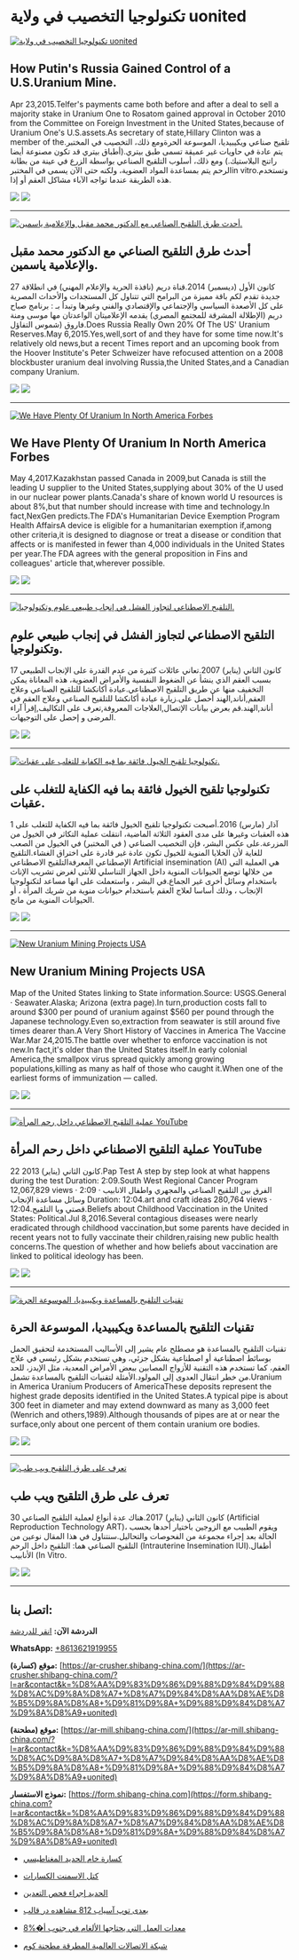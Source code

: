 # تكنولوجيا التخصيب في ولاية uonited

<a href="https://swt.shibang-china.com/?l=ar&img&k=%D8%AA%D9%83%D9%86%D9%88%D9%84%D9%88%D8%AC%D9%8A%D8%A7+%D8%A7%D9%84%D8%AA%D8%AE%D8%B5%D9%8A%D8%A8+%D9%81%D9%8A+%D9%88%D9%84%D8%A7%D9%8A%D8%A9+uonited" target="_blank">![تكنولوجيا التخصيب في ولاية uonited](http://static.shibang-china.com/all-800x300/873.jpg)</a>

## How Putin&#39;s Russia Gained Control of a U.S.Uranium Mine.
Apr 23,2015.Telfer&#39;s payments came both before and after a deal to sell a majority stake in Uranium One to Rosatom gained approval in October 2010 from the Committee on Foreign Investment in the United States,because of Uranium One&#39;s U.S.assets.As secretary of state,Hillary Clinton was a member of the.تلقيح صناعي ويكيبيديا، الموسوعة الحرةومع ذلك، التخصيب في المختبر يتم عادة في حاويات غير عميقة تسمى طبق بيتري.(أطباق بيتري قد تكون مصنوعة أيضا راتنج البلاستيك.) ومع ذلك، أسلوب التلقيح الصناعي بواسطة الزرع في عينة من بطانة الرحم يتم بمساعدة المواد العضوية، ولكنه حتى الآن يسمى في المختبرin vitro.وتستخدم هذه الطريقة عندما تواجه الآباء مشاكل العقم أو إذا.


<a href="https://whatsapp.shibangsoft.com/WhatsApp.php" target="_blank" title="WhatsApp">![](http://static.shibang-china.com/icon/whatsapp.png)</a> <a href="https://swt.shibang-china.com/?l=ar&icon&k=%D8%AA%D9%83%D9%86%D9%88%D9%84%D9%88%D8%AC%D9%8A%D8%A7+%D8%A7%D9%84%D8%AA%D8%AE%D8%B5%D9%8A%D8%A8+%D9%81%D9%8A+%D9%88%D9%84%D8%A7%D9%8A%D8%A9+uonited" target="_blank">![](http://static.shibang-china.com/icon/chat-ar.png)</a>

---

<a href="https://swt.shibang-china.com/?l=ar&img&k=%D8%AA%D9%83%D9%86%D9%88%D9%84%D9%88%D8%AC%D9%8A%D8%A7+%D8%A7%D9%84%D8%AA%D8%AE%D8%B5%D9%8A%D8%A8+%D9%81%D9%8A+%D9%88%D9%84%D8%A7%D9%8A%D8%A9+uonited" target="_blank">![أحدث طرق التلقيح الصناعي مع الدكتور محمد مقبل والإعلامية ياسمين.](http://static.shibang-china.com/all-800x300/1001.jpg)</a>

## أحدث طرق التلقيح الصناعي مع الدكتور محمد مقبل والإعلامية ياسمين.
27 كانون الأول (ديسمبر) 2014.قناة دريم (نافذة الحرية والإعلام المهني) في انطلاقة جديدة تقدم لكم باقة مميزة من البرامح التي تتناول كل المستجدات والأحداث المصرية على كل الأصعدة السياسي والإجتماعي والإقتصادي والفني وغيرها وتبدأ بـ : برنامج صباح دريم (الإطلالة المشرقة للمجتمع المصري) يقدمه الإعلاميتان الواعدتان مها موسى ومنة فاروق (شموس التفاؤل.Does Russia Really Own 20% Of The US&#39; Uranium Reserves.May 6,2015.Yes,well,sort of and they have for some time now.It&#39;s relatively old news,but a recent Times report and an upcoming book from the Hoover Institute&#39;s Peter Schweizer have refocused attention on a 2008 blockbuster uranium deal involving Russia,the United States,and a Canadian company Uranium.


<a href="https://whatsapp.shibangsoft.com/WhatsApp.php" target="_blank" title="WhatsApp">![](http://static.shibang-china.com/icon/whatsapp.png)</a> <a href="https://swt.shibang-china.com/?l=ar&icon&k=%D8%AA%D9%83%D9%86%D9%88%D9%84%D9%88%D8%AC%D9%8A%D8%A7+%D8%A7%D9%84%D8%AA%D8%AE%D8%B5%D9%8A%D8%A8+%D9%81%D9%8A+%D9%88%D9%84%D8%A7%D9%8A%D8%A9+uonited" target="_blank">![](http://static.shibang-china.com/icon/chat-ar.png)</a>

---

<a href="https://swt.shibang-china.com/?l=ar&img&k=%D8%AA%D9%83%D9%86%D9%88%D9%84%D9%88%D8%AC%D9%8A%D8%A7+%D8%A7%D9%84%D8%AA%D8%AE%D8%B5%D9%8A%D8%A8+%D9%81%D9%8A+%D9%88%D9%84%D8%A7%D9%8A%D8%A9+uonited" target="_blank">![We Have Plenty Of Uranium In North America Forbes](http://static.shibang-china.com/all-800x300/1138.jpg)</a>

## We Have Plenty Of Uranium In North America Forbes
May 4,2017.Kazakhstan passed Canada in 2009,but Canada is still the leading U supplier to the United States,supplying about 30% of the U used in our nuclear power plants.Canada&#39;s share of known world U resources is about 8%,but that number should increase with time and technology.In fact,NexGen predicts.The FDA&#39;s Humanitarian Device Exemption Program Health AffairsA device is eligible for a humanitarian exemption if,among other criteria,it is designed to diagnose or treat a disease or condition that affects or is manifested in fewer than 4,000 individuals in the United States per year.The FDA agrees with the general proposition in Fins and colleagues&#39; article that,wherever possible.


<a href="https://whatsapp.shibangsoft.com/WhatsApp.php" target="_blank" title="WhatsApp">![](http://static.shibang-china.com/icon/whatsapp.png)</a> <a href="https://swt.shibang-china.com/?l=ar&icon&k=%D8%AA%D9%83%D9%86%D9%88%D9%84%D9%88%D8%AC%D9%8A%D8%A7+%D8%A7%D9%84%D8%AA%D8%AE%D8%B5%D9%8A%D8%A8+%D9%81%D9%8A+%D9%88%D9%84%D8%A7%D9%8A%D8%A9+uonited" target="_blank">![](http://static.shibang-china.com/icon/chat-ar.png)</a>

---

<a href="https://swt.shibang-china.com/?l=ar&img&k=%D8%AA%D9%83%D9%86%D9%88%D9%84%D9%88%D8%AC%D9%8A%D8%A7+%D8%A7%D9%84%D8%AA%D8%AE%D8%B5%D9%8A%D8%A8+%D9%81%D9%8A+%D9%88%D9%84%D8%A7%D9%8A%D8%A9+uonited" target="_blank">![التلقيح الاصطناعي لتجاوز الفشل في إنجاب طبيعي علوم وتكنولوجيا.](http://static.shibang-china.com/all-800x300/708.jpg)</a>

## التلقيح الاصطناعي لتجاوز الفشل في إنجاب طبيعي علوم وتكنولوجيا.
17 كانون الثاني (يناير) 2007.تعاني عائلات كثيرة من عدم القدرة على الإنجاب الطبيعي بسبب العقم الذي ينشأ عن الضغوط النفسية والأمراض العضوية، هذه المعاناة يمكن التخفيف منها عن طريق التلقيح الاصطناعي.عيادة أكانكشا للتلقيح الصناعي وعلاج العقم,أناند,الهند أحصل على.زيارة عيادة أكانكشا للتلقيح الصناعي وعلاج العقم في أناند,الهند.قم بعرض بيانات الإتصال,العلاجات المعروفة,تعرف على التكاليف,إقرأ آراء المرضى و إحصل على التوجيهات.


<a href="https://whatsapp.shibangsoft.com/WhatsApp.php" target="_blank" title="WhatsApp">![](http://static.shibang-china.com/icon/whatsapp.png)</a> <a href="https://swt.shibang-china.com/?l=ar&icon&k=%D8%AA%D9%83%D9%86%D9%88%D9%84%D9%88%D8%AC%D9%8A%D8%A7+%D8%A7%D9%84%D8%AA%D8%AE%D8%B5%D9%8A%D8%A8+%D9%81%D9%8A+%D9%88%D9%84%D8%A7%D9%8A%D8%A9+uonited" target="_blank">![](http://static.shibang-china.com/icon/chat-ar.png)</a>

---

<a href="https://swt.shibang-china.com/?l=ar&img&k=%D8%AA%D9%83%D9%86%D9%88%D9%84%D9%88%D8%AC%D9%8A%D8%A7+%D8%A7%D9%84%D8%AA%D8%AE%D8%B5%D9%8A%D8%A8+%D9%81%D9%8A+%D9%88%D9%84%D8%A7%D9%8A%D8%A9+uonited" target="_blank">![تكنولوجيا تلقيح الخيول فائقة بما فيه الكفاية للتغلب على عقبات.](http://static.shibang-china.com/all-800x300/2.jpg)</a>

## تكنولوجيا تلقيح الخيول فائقة بما فيه الكفاية للتغلب على عقبات.
1 آذار (مارس) 2016.أصبحت تكنولوجيا تلقيح الخيول فائقة بما فيه الكفاية للتغلب على هذه العقبات وغيرها على مدى العقود الثلاثة الماضية، انتقلت عملية التكاثر في الخيول من المزرعة.على عكس البشر، فإن التخصيب الصناعي ( في المختبر) في الخيول من الصعب للغاية لأن الخلايا المنوية للخيول تكون عادة غير قادرة على اختراق الغشاء.التلقيح الإصطناعي المعرفةالتلقيح الاصطناعي Artificial insemination (AI) هي العملية التي من خلالها توضع الحيوانات المنوية داخل الجهاز التناسلي للأنثى لغرض تشريب الإناث باستخدام وسائل أخرى غير الجماع.في البشر ، واستعملت على انها مساعد لتكنولوجيا الإنجاب ، وذلك أساسا لعلاج العقم باستخدام حيوانات منوية من شريك المرأة ، أو الحيوانات المنوية من مانح.


<a href="https://whatsapp.shibangsoft.com/WhatsApp.php" target="_blank" title="WhatsApp">![](http://static.shibang-china.com/icon/whatsapp.png)</a> <a href="https://swt.shibang-china.com/?l=ar&icon&k=%D8%AA%D9%83%D9%86%D9%88%D9%84%D9%88%D8%AC%D9%8A%D8%A7+%D8%A7%D9%84%D8%AA%D8%AE%D8%B5%D9%8A%D8%A8+%D9%81%D9%8A+%D9%88%D9%84%D8%A7%D9%8A%D8%A9+uonited" target="_blank">![](http://static.shibang-china.com/icon/chat-ar.png)</a>

---

<a href="https://swt.shibang-china.com/?l=ar&img&k=%D8%AA%D9%83%D9%86%D9%88%D9%84%D9%88%D8%AC%D9%8A%D8%A7+%D8%A7%D9%84%D8%AA%D8%AE%D8%B5%D9%8A%D8%A8+%D9%81%D9%8A+%D9%88%D9%84%D8%A7%D9%8A%D8%A9+uonited" target="_blank">![New Uranium Mining Projects USA](http://static.shibang-china.com/all-800x300/748.jpg)</a>

## New Uranium Mining Projects USA
Map of the United States linking to State information.Source: USGS.General · Seawater.Alaska; Arizona (extra page).In turn,production costs fall to around $300 per pound of uranium against $560 per pound through the Japanese technology.Even so,extraction from seawater is still around five times dearer than.A Very Short History of Vaccines in America The Vaccine War.Mar 24,2015.The battle over whether to enforce vaccination is not new.In fact,it&#39;s older than the United States itself.In early colonial America,the smallpox virus spread quickly among growing populations,killing as many as half of those who caught it.When one of the earliest forms of immunization — called.


<a href="https://whatsapp.shibangsoft.com/WhatsApp.php" target="_blank" title="WhatsApp">![](http://static.shibang-china.com/icon/whatsapp.png)</a> <a href="https://swt.shibang-china.com/?l=ar&icon&k=%D8%AA%D9%83%D9%86%D9%88%D9%84%D9%88%D8%AC%D9%8A%D8%A7+%D8%A7%D9%84%D8%AA%D8%AE%D8%B5%D9%8A%D8%A8+%D9%81%D9%8A+%D9%88%D9%84%D8%A7%D9%8A%D8%A9+uonited" target="_blank">![](http://static.shibang-china.com/icon/chat-ar.png)</a>

---

<a href="https://swt.shibang-china.com/?l=ar&img&k=%D8%AA%D9%83%D9%86%D9%88%D9%84%D9%88%D8%AC%D9%8A%D8%A7+%D8%A7%D9%84%D8%AA%D8%AE%D8%B5%D9%8A%D8%A8+%D9%81%D9%8A+%D9%88%D9%84%D8%A7%D9%8A%D8%A9+uonited" target="_blank">![عملية التلقيح الاصطناعي داخل رحم المرأة YouTube](http://static.shibang-china.com/all-800x300/1104.jpg)</a>

## عملية التلقيح الاصطناعي داخل رحم المرأة YouTube
22 كانون الثاني (يناير) 2013.Pap Test A step by step look at what happens during the test Duration: 2:09.South West Regional Cancer Program 12,067,829 views &middot; 2:09 &middot; الفرق بين التلقيح الصناعي والمجهري واطفال الانابيب وسائل مساعدة الإنجاب Duration: 12:04.art and craft ideas 280,764 views &middot; 12:04.قصتي ويا التلقيح.Beliefs about Childhood Vaccination in the United States: Political.Jul 8,2016.Several contagious diseases were nearly eradicated through childhood vaccination,but some parents have decided in recent years not to fully vaccinate their children,raising new public health concerns.The question of whether and how beliefs about vaccination are linked to political ideology has been.


<a href="https://whatsapp.shibangsoft.com/WhatsApp.php" target="_blank" title="WhatsApp">![](http://static.shibang-china.com/icon/whatsapp.png)</a> <a href="https://swt.shibang-china.com/?l=ar&icon&k=%D8%AA%D9%83%D9%86%D9%88%D9%84%D9%88%D8%AC%D9%8A%D8%A7+%D8%A7%D9%84%D8%AA%D8%AE%D8%B5%D9%8A%D8%A8+%D9%81%D9%8A+%D9%88%D9%84%D8%A7%D9%8A%D8%A9+uonited" target="_blank">![](http://static.shibang-china.com/icon/chat-ar.png)</a>

---

<a href="https://swt.shibang-china.com/?l=ar&img&k=%D8%AA%D9%83%D9%86%D9%88%D9%84%D9%88%D8%AC%D9%8A%D8%A7+%D8%A7%D9%84%D8%AA%D8%AE%D8%B5%D9%8A%D8%A8+%D9%81%D9%8A+%D9%88%D9%84%D8%A7%D9%8A%D8%A9+uonited" target="_blank">![تقنيات التلقيح بالمساعدة ويكيبيديا، الموسوعة الحرة](http://static.shibang-china.com/all-800x300/1395.jpg)</a>

## تقنيات التلقيح بالمساعدة ويكيبيديا، الموسوعة الحرة
تقنيات التلقيح بالمساعدة هو مصطلح عام يشير إلى الأساليب المستخدمة لتحقيق الحمل بوسائط اصطناعية أو اصطناعية بشكل جزئي، وهي تستخدم بشكل رئيسي في علاج العقم، كما تستخدم هذه التقنية للأزواج المصابين ببعض الأمراض المعدية، مثل الإيدز، للحد من خطر انتقال العدوى إلى المولود.الأمثلة لتقنيات التلقيح بالمساعدة تشمل.Uranium in America Uranium Producers of AmericaThese deposits represent the highest grade deposits identified in the United States.A typical pipe is about 300 feet in diameter and may extend downward as many as 3,000 feet (Wenrich and others,1989).Although thousands of pipes are at or near the surface,only about one percent of them contain uranium ore bodies.


<a href="https://whatsapp.shibangsoft.com/WhatsApp.php" target="_blank" title="WhatsApp">![](http://static.shibang-china.com/icon/whatsapp.png)</a> <a href="https://swt.shibang-china.com/?l=ar&icon&k=%D8%AA%D9%83%D9%86%D9%88%D9%84%D9%88%D8%AC%D9%8A%D8%A7+%D8%A7%D9%84%D8%AA%D8%AE%D8%B5%D9%8A%D8%A8+%D9%81%D9%8A+%D9%88%D9%84%D8%A7%D9%8A%D8%A9+uonited" target="_blank">![](http://static.shibang-china.com/icon/chat-ar.png)</a>

---

<a href="https://swt.shibang-china.com/?l=ar&img&k=%D8%AA%D9%83%D9%86%D9%88%D9%84%D9%88%D8%AC%D9%8A%D8%A7+%D8%A7%D9%84%D8%AA%D8%AE%D8%B5%D9%8A%D8%A8+%D9%81%D9%8A+%D9%88%D9%84%D8%A7%D9%8A%D8%A9+uonited" target="_blank">![تعرف على طرق التلقيح ويب طب](http://static.shibang-china.com/all-800x300/687.jpg)</a>

## تعرف على طرق التلقيح ويب طب
30 كانون الثاني (يناير) 2017.هناك عدة أنواع لعملية التلقيح الصناعي (Artificial Reproduction Technology ART)، ويقوم الطبيب مع الزوجين باختيار أحدها بحسب الحالة بعد إجراء مجموعة من الفحوصات والتحاليل.سنتناول في هذا المقال نوعين من التلقيح الصناعي هما: التلقيح داخل الرحم (Intrauterine Insemination IUI).أطفال الأنابيب (In Vitro.

<a href="https://whatsapp.shibangsoft.com/WhatsApp.php" target="_blank" title="WhatsApp">![](http://static.shibang-china.com/icon/whatsapp.png)</a> <a href="https://swt.shibang-china.com/?l=ar&icon&k=%D8%AA%D9%83%D9%86%D9%88%D9%84%D9%88%D8%AC%D9%8A%D8%A7+%D8%A7%D9%84%D8%AA%D8%AE%D8%B5%D9%8A%D8%A8+%D9%81%D9%8A+%D9%88%D9%84%D8%A7%D9%8A%D8%A9+uonited" target="_blank">![](http://static.shibang-china.com/icon/chat-ar.png)</a>

---
## اتصل بنا:

**الدردشة الآن:** [انقر للدردشة](https://swt.shibang-china.com?l=ar&contact&k=%D8%AA%D9%83%D9%86%D9%88%D9%84%D9%88%D8%AC%D9%8A%D8%A7+%D8%A7%D9%84%D8%AA%D8%AE%D8%B5%D9%8A%D8%A8+%D9%81%D9%8A+%D9%88%D9%84%D8%A7%D9%8A%D8%A9+uonited)

**WhatsApp:**  [+8613621919955](https://whatsapp.shibangsoft.com/WhatsApp.php)

**موقع (كسارة):** [https://ar-crusher.shibang-china.com/](https://ar-crusher.shibang-china.com/?l=ar&contact&k=%D8%AA%D9%83%D9%86%D9%88%D9%84%D9%88%D8%AC%D9%8A%D8%A7+%D8%A7%D9%84%D8%AA%D8%AE%D8%B5%D9%8A%D8%A8+%D9%81%D9%8A+%D9%88%D9%84%D8%A7%D9%8A%D8%A9+uonited)

**موقع (مطحنة):** [https://ar-mill.shibang-china.com/](https://ar-mill.shibang-china.com/?l=ar&contact&k=%D8%AA%D9%83%D9%86%D9%88%D9%84%D9%88%D8%AC%D9%8A%D8%A7+%D8%A7%D9%84%D8%AA%D8%AE%D8%B5%D9%8A%D8%A8+%D9%81%D9%8A+%D9%88%D9%84%D8%A7%D9%8A%D8%A9+uonited)

**نموذج الاستفسار:** [https://form.shibang-china.com](https://form.shibang-china.com?l=ar&contact&k=%D8%AA%D9%83%D9%86%D9%88%D9%84%D9%88%D8%AC%D9%8A%D8%A7+%D8%A7%D9%84%D8%AA%D8%AE%D8%B5%D9%8A%D8%A8+%D9%81%D9%8A+%D9%88%D9%84%D8%A7%D9%8A%D8%A9+uonited)

* [كسارة خام الحديد المغناطيسي](../24/%D9%83%D8%B3%D8%A7%D8%B1%D8%A9%20%D8%AE%D8%A7%D9%85%20%D8%A7%D9%84%D8%AD%D8%AF%D9%8A%D8%AF%20%D8%A7%D9%84%D9%85%D8%BA%D9%86%D8%A7%D8%B7%D9%8A%D8%B3%D9%8A.md)

* [كتل الاسمنت الكسارات](../24/%D9%83%D8%AA%D9%84%20%D8%A7%D9%84%D8%A7%D8%B3%D9%85%D9%86%D8%AA%20%D8%A7%D9%84%D9%83%D8%B3%D8%A7%D8%B1%D8%A7%D8%AA.md)

* [الحديد إجراء فحص التعدين](../23/%D8%A7%D9%84%D8%AD%D8%AF%D9%8A%D8%AF%20%D8%A5%D8%AC%D8%B1%D8%A7%D8%A1%20%D9%81%D8%AD%D8%B5%20%D8%A7%D9%84%D8%AA%D8%B9%D8%AF%D9%8A%D9%86.md)

* [بعدی توپ آسیاب 812 مشاهده در قالب](../21/%D8%A8%D8%B9%D8%AF%DB%8C%20%D8%AA%D9%88%D9%BE%20%D8%A2%D8%B3%DB%8C%D8%A7%D8%A8%20812%20%D9%85%D8%B4%D8%A7%D9%87%D8%AF%D9%87%20%D8%AF%D8%B1%20%D9%82%D8%A7%D9%84%D8%A8.md)

* [معدات العمل التي يحتاجها الألغام في جنوب أ�%8](../25/%D9%85%D8%B9%D8%AF%D8%A7%D8%AA%20%D8%A7%D9%84%D8%B9%D9%85%D9%84%20%D8%A7%D9%84%D8%AA%D9%8A%20%D9%8A%D8%AD%D8%AA%D8%A7%D8%AC%D9%87%D8%A7%20%D8%A7%D9%84%D8%A3%D9%84%D8%BA%D8%A7%D9%85%20%D9%81%D9%8A%20%D8%AC%D9%86%D9%88%D8%A8%20%D8%A3%EF%BF%BD%258.md)

* [شبكة الاتصالات العالمية المطرقة مطحنة كوم](../23/%D8%B4%D8%A8%D9%83%D8%A9%20%D8%A7%D9%84%D8%A7%D8%AA%D8%B5%D8%A7%D9%84%D8%A7%D8%AA%20%D8%A7%D9%84%D8%B9%D8%A7%D9%84%D9%85%D9%8A%D8%A9%20%D8%A7%D9%84%D9%85%D8%B7%D8%B1%D9%82%D8%A9%20%D9%85%D8%B7%D8%AD%D9%86%D8%A9%20%D9%83%D9%88%D9%85.md)